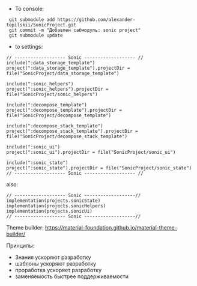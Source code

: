 - To console:

```
 git submodule add https://github.com/alexander-topilskii/SonicProject.git
 git commit -m "Добавлен сабмодуль: sonic project"
 git submodule update
```

- to settings:

```
// ------------------- Sonic ------------------- //
include(":data_storage_template")
project(":data_storage_template").projectDir = file("SonicProject/data_storage_template")

include(":sonic_helpers")
project(":sonic_helpers").projectDir = file("SonicProject/sonic_helpers")

include(":decompose_template")
project(":decompose_template").projectDir = file("SonicProject/decompose_template")

include(":decompose_stack_template")
project(":decompose_stack_template").projectDir = file("SonicProject/decompose_stack_template")

include(":sonic_ui")
project(":sonic_ui").projectDir = file("SonicProject/sonic_ui")

include(":sonic_state")
project(":sonic_state").projectDir = file("SonicProject/sonic_state")
// ------------------- Sonic ------------------- //
```

also:

```
// ------------------- Sonic -------------------//
implementation(projects.sonicState)
implementation(projects.sonicHelpers)
implementation(projects.sonicUi)
// ------------------- Sonic -------------------//
```

Theme builder:
https://material-foundation.github.io/material-theme-builder/

Принципы:

- Знания ускоряют разработку
- шаблоны ускоряют разработку
- проработка ускоряет разработку
- заменяемость быстрее поддерживаемости
